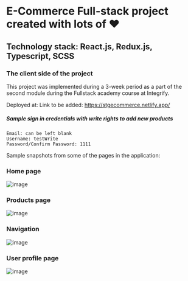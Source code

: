 # E-Commerce Full-stack project created with lots of ❤️ 

## Technology stack: React.js, Redux.js, Typescript, SCSS

### The client side of the project

This project was implemented during a 3-week period as a part of the second module during the Fullstack academy course at Integrify.

Deployed at: Link to be added: https://stgecommerce.netlify.app/

##### Sample sign in credentials with write rights to add new products

````
Email: can be left blank
Username: testWrite
Password/Confirm Password: 1111
````

Sample snapshots from some of the pages in the application:

### Home page
![image](https://user-images.githubusercontent.com/82092907/163262613-1ee8ce3a-ee28-43cc-8219-e17e979974e2.png)

### Products page
![image](https://user-images.githubusercontent.com/82092907/163262705-c1bfb5fe-d983-48ab-9827-38d2b8e6d49d.png)

### Navigation
![image](https://user-images.githubusercontent.com/82092907/163262668-8ed27821-a109-4c27-b9cc-f6f73edbc504.png)

### User profile page
![image](https://user-images.githubusercontent.com/82092907/163262758-6d6bb79d-ab10-4347-965b-ea962782a81d.png)
